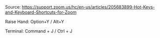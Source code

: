 Source: https://support.zoom.us/hc/en-us/articles/205683899-Hot-Keys-and-Keyboard-Shortcuts-for-Zoom

Raise Hand: Option+Y / Alt+Y

Terminal: Command + J / Ctrl + J